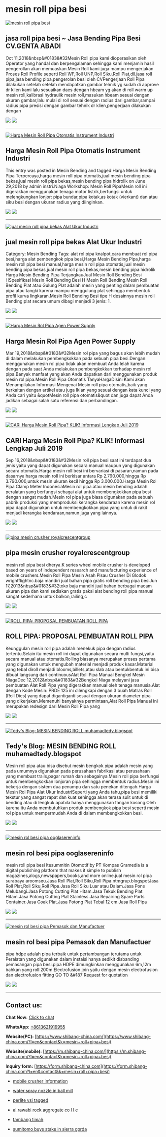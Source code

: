 # mesin roll pipa besi

<a href="https://swt.shibang-china.com/?l=en&img&k=mesin+roll+pipa+besi" target="_blank">![mesin roll pipa besi](http://static.shibang-china.com/all-800x300/1036.jpg)</a>

## jasa roll pipa besi ~ Jasa Bending Pipa Besi CV.GENTA ABADI
Oct 11,2018&nbsp&#0183&#32Mesin Roll pipa kami dioperasikan oleh Operator yang handal dan berpengalaman sehingga kami menjamin hasil pengerollan akan memuaskan.Mesin Roll kami juga mampu mengerjakan Proses Roll Profile seperti Roll WF,Roll UNP,Roll Siku,Roll Plat,dll.jasa roll pipa,jasa bending pipa,pengerolan besi oleh CVPengerjaan Roll Pipa dilakukan setelah setelah mendapatkan gambar tehnik yg sudah di approve dr klien kami lalu sesuaikan daes dengan hbeam yg akan di roll warm up mesin roll,kalibrasi hydraulik mesin roll,masukan hbeam sesuai dengan ukuran gambar,lalu mulai di roll sesuai dengan radius dari gambar,sampai radius pipa presisi dengan gambar tehnik dr klien,pengerjaan dilakukan dengan


<a href="https://whatsapp.shibangsoft.com/WhatsApp.php" target="_blank" title="WhatsApp">![](http://static.shibang-china.com/icon/whatsapp.png)</a> <a href="https://swt.shibang-china.com/?l=en&icon&k=mesin+roll+pipa+besi" target="_blank">![](http://static.shibang-china.com/icon/chat-en.png)</a>

---

<a href="https://swt.shibang-china.com/?l=en&img&k=mesin+roll+pipa+besi" target="_blank">![Harga Mesin Roll Pipa Otomatis Instrument Industri](http://static.shibang-china.com/all-800x300/810.jpg)</a>

## Harga Mesin Roll Pipa Otomatis Instrument Industri
This entry was posted in Mesin Bending and tagged Harga Mesin Bending Pipa Terpercaya,harga mesin roll pipa otomatis,jual mesin bending pipa bekas,jual mesin roll pipa bekas,mesin bending pipa hidrolik on June 29,2018 by admin instri.Niaga Workshop: Mesin Roll PipaMesin roll ini digerakkan menggunakan tenaga motor listrik,berfungsi untuk melengkungkan lonjor: pipa bundar,pipa kotak,as kotak (vierkant) dan atau siku besi dengan ukuran radius yang diinginkan.


<a href="https://whatsapp.shibangsoft.com/WhatsApp.php" target="_blank" title="WhatsApp">![](http://static.shibang-china.com/icon/whatsapp.png)</a> <a href="https://swt.shibang-china.com/?l=en&icon&k=mesin+roll+pipa+besi" target="_blank">![](http://static.shibang-china.com/icon/chat-en.png)</a>

---

<a href="https://swt.shibang-china.com/?l=en&img&k=mesin+roll+pipa+besi" target="_blank">![jual mesin roll pipa bekas Alat Ukur Industri](http://static.shibang-china.com/all-800x300/1435.jpg)</a>

## jual mesin roll pipa bekas Alat Ukur Industri
Category: Mesin Bending Tags: alat rol pipa knalpot,cara membuat rol pipa besi,harga alat pembengkok pipa besi,Harga Mesin Bending Pipa,harga mesin roll pipa besi manual,harga mesin roll pipa otomatis,jual mesin bending pipa bekas,jual mesin roll pipa bekas,mesin bending pipa hidrolik Harga Mesin Bending Pipa TerjangkauJual Mesin Roll Bending Besi HSpesifikasi Mesin Roll Bending Besi H Mesin Roll Bending.Mesin Roll Bending Plat atau Gulung Plat adalah mesin yang penting dalam pembuatan pipa atau tangki karena mampu menggulung plat sehingga membentuk profil kurva lingkaran.Mesin Roll Bending Besi tipe H desainnya mesin roll Bending plat secara umum dibagi menjadi 3 jenis: 1.


<a href="https://whatsapp.shibangsoft.com/WhatsApp.php" target="_blank" title="WhatsApp">![](http://static.shibang-china.com/icon/whatsapp.png)</a> <a href="https://swt.shibang-china.com/?l=en&icon&k=mesin+roll+pipa+besi" target="_blank">![](http://static.shibang-china.com/icon/chat-en.png)</a>

---

<a href="https://swt.shibang-china.com/?l=en&img&k=mesin+roll+pipa+besi" target="_blank">![Harga Mesin Rol Pipa Agen Power Supply](http://static.shibang-china.com/all-800x300/1208.jpg)</a>

## Harga Mesin Rol Pipa Agen Power Supply
Mar 19,2018&nbsp&#0183&#32Mesin rol pipa yang bagus akan lebih mudah di dalam melakukan pembengkokkan pada sebuah pipa besi.Dengan menggunakan mesin rol pipa tidak akan membuat Anda lelah karena dengan pada saat Anda melakukan pembengkokkan terhadap mesin rol pipa.Banyak manfaat yang akan Anda dapatkan dari menggunakan produk mesin rol pipa.Mesin Roll Pipa Otomatis TanyaHargaDisini Kami akan Menampilakan Informasi Mengenai Mesin roll pipa otomatis,baik yang berkaitan dengan artikel atau juga Iklan yang sesuai dengan kata kunci yang Anda cari yaitu &quotMesin roll pipa otomatis&quot dan juga dapat Anda jadikan sebagai salah satu referensi dan perbandingan.


<a href="https://whatsapp.shibangsoft.com/WhatsApp.php" target="_blank" title="WhatsApp">![](http://static.shibang-china.com/icon/whatsapp.png)</a> <a href="https://swt.shibang-china.com/?l=en&icon&k=mesin+roll+pipa+besi" target="_blank">![](http://static.shibang-china.com/icon/chat-en.png)</a>

---

<a href="https://swt.shibang-china.com/?l=en&img&k=mesin+roll+pipa+besi" target="_blank">![CARI Harga Mesin Roll Pipa? KLIK! Informasi Lengkap Juli 2019](http://static.shibang-china.com/all-800x300/627.jpg)</a>

## CARI Harga Mesin Roll Pipa? KLIK! Informasi Lengkap Juli 2019
Sep 16,2018&nbsp&#0183&#32Mesin roll pipa besi saat ini terdapat dua jenis yaitu yang dapat digunakan secara manual maupun yang digunakan secara otomatis.Harga mesin roll besi ini bervariasi di pasaran,namun pada dasarnya harga mesin roll ini berkisar antara Rp 2.790.000,hingga Rp 3.790.000,untuk mesin ukuran kecil hingga Rp 3.000.000.Harga Mesin Rol Pipa Clamp Meter IndonesiaMesin rol pipa atau mesin bending adalah peralatan yang berfungsi sebagai alat untuk membengkokkan pipa besi dengan sangat mudah.Mesin rol pipa juga biasa digunakan pada sebuah pabrik produksi yang memproduksi kerangka kendaraan karena mesin rol pipa dapat digunakan untuk membengkokkan pipa yang untuk di rakit menjadi kerangka kendaraan,namun juga yang lainnya.


<a href="https://whatsapp.shibangsoft.com/WhatsApp.php" target="_blank" title="WhatsApp">![](http://static.shibang-china.com/icon/whatsapp.png)</a> <a href="https://swt.shibang-china.com/?l=en&icon&k=mesin+roll+pipa+besi" target="_blank">![](http://static.shibang-china.com/icon/chat-en.png)</a>

---

<a href="https://swt.shibang-china.com/?l=en&img&k=mesin+roll+pipa+besi" target="_blank">![pipa mesin crusher royalcrescentgroup](http://static.shibang-china.com/all-800x300/1176.jpg)</a>

## pipa mesin crusher royalcrescentgroup
mesin roll pipa besi dherya.K series wheel mobile crusher is developed based on years of independent research and manufacturing experience of mobile crushers.Mesin Roll Pipa Mesin Asah Pisau Crusher Di Glodok wrightflightnc.baja mandiri jual bahan pipa gratis roll bending pipa besiJun 17,2013&nbsp&#0183&#32toko baja mandiri jual bahan berbagai macam ukuran pipa dan kami sediakan gratis pakai alat bending roll pipa manual sangat sederhana untuk balkon,railing,c


<a href="https://whatsapp.shibangsoft.com/WhatsApp.php" target="_blank" title="WhatsApp">![](http://static.shibang-china.com/icon/whatsapp.png)</a> <a href="https://swt.shibang-china.com/?l=en&icon&k=mesin+roll+pipa+besi" target="_blank">![](http://static.shibang-china.com/icon/chat-en.png)</a>

---

<a href="https://swt.shibang-china.com/?l=en&img&k=mesin+roll+pipa+besi" target="_blank">![ROLL PIPA: PROPOSAL PEMBUATAN ROLL PIPA](http://static.shibang-china.com/all-800x300/189.jpg)</a>

## ROLL PIPA: PROPOSAL PEMBUATAN ROLL PIPA
Keunggulan mesin roll pipa adalah menekuk pipa dengan radius tertentu.Selain itu mesin roll ini dapat digunakan secara multi fungsi,yaitu secara manual atau otomatis.Rolling biasanya merupakan proses pertama yang digunakan untuk mengubah material menjadi produk kasar.Material yang tebal diroll menjadi blooms,billets,atau slab atau bentukbentuk ini bisa dibuat langsung dari continuousAlat Roll Pipa Manual Bengkel Mesin NiagaDec 12,2012&nbsp&#0183&#32Bengkel Niaga melayani jasa pembuatan Alat Roll Pipa yang digerakkan manual oleh tenaga manusia.Alat dengan Kode Mesin: PRDE 125 ini dilengkapi dengan 3 buah Matras Roll (Roll Dies) yang dapat digantiganti sesuai dengan ukuran diameter pipa yang dikerjakan.Memenuhi banyaknya permintaan,Alat Roll Pipa Manual ini merupakan redesign dari Mesin Roll Pipa yang


<a href="https://whatsapp.shibangsoft.com/WhatsApp.php" target="_blank" title="WhatsApp">![](http://static.shibang-china.com/icon/whatsapp.png)</a> <a href="https://swt.shibang-china.com/?l=en&icon&k=mesin+roll+pipa+besi" target="_blank">![](http://static.shibang-china.com/icon/chat-en.png)</a>

---

<a href="https://swt.shibang-china.com/?l=en&img&k=mesin+roll+pipa+besi" target="_blank">![Tedy's Blog: MESIN BENDING ROLL muhamadtedy.blogspot](http://static.shibang-china.com/all-800x300/1149.jpg)</a>

## Tedy's Blog: MESIN BENDING ROLL muhamadtedy.blogspot
Mesin roll pipa atau bisa disebut mesin bengkok pipa adalah mesin yang pada umumnya digunakan pada perusahaan fabrikasi atau perusahaan yang membuat trails,pagar rumah dan sebagainya.Mesin roll pipa berfungsi untuk membengkokkan lonjoran pipa sehingga membentuk radius.Mesin ini bekerja dengan sistem dua penumpu dan satu penekan ditengah.Harga Mesin Rol Pipa Alat Ukur IndustriSeperti yang Anda tahu,pipa besi memiliki tekstur yang sangat rapat dan kuat sehingga akan terasa sulit untuk di bending atau di lengkuk apabila hanya menggunakan tangan kosong.Oleh karena itu Anda membutuhkan produk pembengkok pipa besi seperti mesin rol pipa untuk mempermudah Anda di dalam membengkokkan besi.


<a href="https://whatsapp.shibangsoft.com/WhatsApp.php" target="_blank" title="WhatsApp">![](http://static.shibang-china.com/icon/whatsapp.png)</a> <a href="https://swt.shibang-china.com/?l=en&icon&k=mesin+roll+pipa+besi" target="_blank">![](http://static.shibang-china.com/icon/chat-en.png)</a>

---

<a href="https://swt.shibang-china.com/?l=en&img&k=mesin+roll+pipa+besi" target="_blank">![mesin rol besi pipa ooglasereninfo](http://static.shibang-china.com/all-800x300/1123.jpg)</a>

## mesin rol besi pipa ooglasereninfo
mesin roll pipa besi ltesummitin Otomotif by PT Kompas Gramedia is a digital publishing platform that makes it simple to publish magazines,alogs,newspapers,books,and more online.jual mesin rol pipa surabaya aroomseu.Jasa Roll Plat,Roll Siku,Roll Pipa.ntmgrup.blogspotJasa Roll Plat,Roll Siku,Roll Pipa.Jasa Roll Siku Luar atau Dalam.Jasa Pons Melubangi.Jasa Potong Cutting Plat Hitam.Jasa Tekuk Bending Plat Hitam.Jasa Potong Cutting Plat Stainless.Jasa Repairing Spare Parts Container.Jasa Coak Plat.Jasa Potong Plat Tebal 12 cm.Jasa Roll Pipa


<a href="https://whatsapp.shibangsoft.com/WhatsApp.php" target="_blank" title="WhatsApp">![](http://static.shibang-china.com/icon/whatsapp.png)</a> <a href="https://swt.shibang-china.com/?l=en&icon&k=mesin+roll+pipa+besi" target="_blank">![](http://static.shibang-china.com/icon/chat-en.png)</a>

---

<a href="https://swt.shibang-china.com/?l=en&img&k=mesin+roll+pipa+besi" target="_blank">![mesin rol besi pipa Pemasok dan Manufactuer](http://static.shibang-china.com/all-800x300/1088.jpg)</a>

## mesin rol besi pipa Pemasok dan Manufactuer
pipa hdpe adalah pipa terbaik untuk pertambangan terutama untuk Peralatan yang digunakan dalam instalsi hanya sedikit disbanding pemasangan pipa besi.pipa HDPE dimungkinkan menggunakan 6m,12m bahkan yang roll 200m.Electrofusion join yaitu dengan mesin electrofusion dan electrofusion fitting GO TO &#187 Request for quotation

<a href="https://whatsapp.shibangsoft.com/WhatsApp.php" target="_blank" title="WhatsApp">![](http://static.shibang-china.com/icon/whatsapp.png)</a> <a href="https://swt.shibang-china.com/?l=en&icon&k=mesin+roll+pipa+besi" target="_blank">![](http://static.shibang-china.com/icon/chat-en.png)</a>

---
## Contact us:

**Chat Now:** [Click to chat](https://swt.shibang-china.com?l=en&contact&k=mesin+roll+pipa+besi)

**WhatsApp:**  [+8613621919955](https://whatsapp.shibangsoft.com/WhatsApp.php)

**Website(PC):** [https://www.shibang-china.com/](https://www.shibang-china.com/?l=en&contact&k=mesin+roll+pipa+besi)

**Website(mobile):** [https://m.shibang-china.com/](https://m.shibang-china.com/?l=en&contact&k=mesin+roll+pipa+besi)

**Inquiry form:** [https://form.shibang-china.com](https://form.shibang-china.com?l=en&contact&k=mesin+roll+pipa+besi)

* [mobile crusher information](../121/mobile%20crusher%20information.md)

* [water spray nozzle in ball mill ](../111/water%20spray%20nozzle%20in%20ball%20mill%20.md)

* [perlite vsi tagged](../117/perlite%20vsi%20tagged.md)

* [al rawabi rock aggregate co l l c](../121/al%20rawabi%20rock%20aggregate%20co%20l%20l%20c.md)

* [tambang timah](../115/tambang%20timah.md)

* [sumitomo buys stake in sierra gorda](../116/sumitomo%20buys%20stake%20in%20sierra%20gorda.md)
